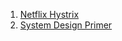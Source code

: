 1. [Netflix Hystrix](https://github.com/Netflix/Hystrix/wiki)
2. [System Design Primer](https://github.com/donnemartin/system-design-primer)
